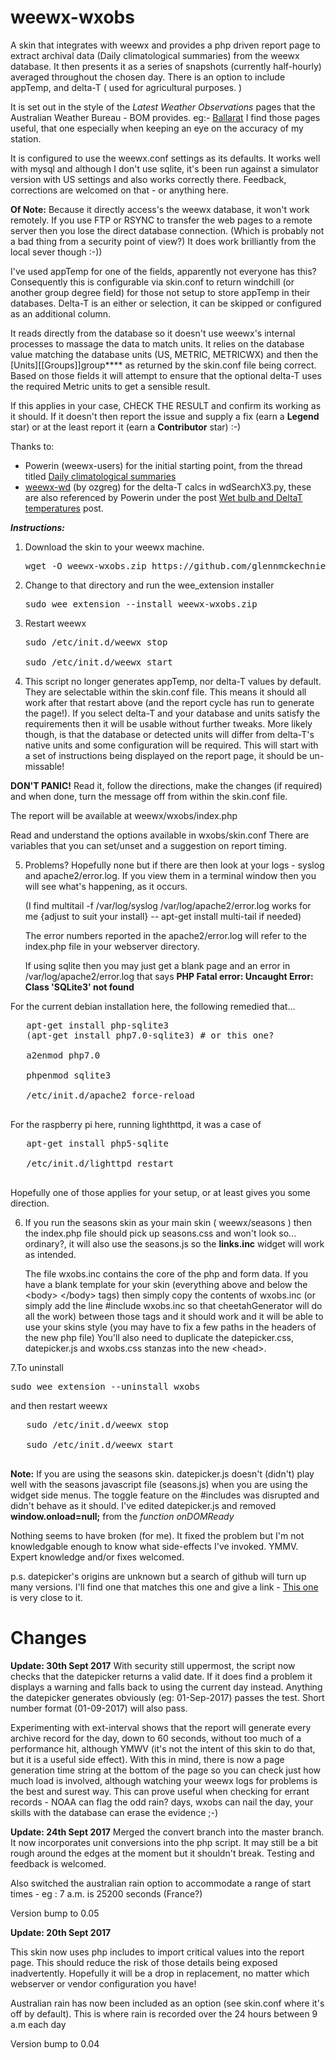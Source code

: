 

# weewx-wxobs
 A skin that integrates with weewx and provides a php driven report page to extract archival data (Daily climatological summaries) from the weewx database. It then presents it as a series of snapshots (currently half-hourly) averaged throughout the chosen day. There is an option to include appTemp, and delta-T ( used for agricultural purposes. )

It is set out in the style of the _Latest Weather Observations_ pages that the Australian Weather Bureau - BOM provides. eg:- [Ballarat](http://www.bom.gov.au/products/IDV60801/IDV60801.94852.shtml)  I find those pages useful, that one especially when keeping an eye on the accuracy of my station.

It is configured to use the weewx.conf settings as its defaults. It works well with  mysql and although I don't use sqlite, it's been run against a simulator version with US settings and also works correctly there. Feedback, corrections are welcomed on that - or anything here.

**Of Note:** Because it directly access's the weewx database, it won't work remotely. If you use FTP or RSYNC to transfer the web pages to a remote server then you lose the direct database connection. (Which is probably not a bad thing from a security point of view?) It does work brilliantly from the local sever though :-))

I've used appTemp for one of the fields, apparently not everyone has this? Consequently this is configurable via skin.conf to return windchill (or another group degree field) for those not setup to store appTemp in their databases. Delta-T is an either or selection, it can be skipped or configured as an additional column.

It reads directly from the database so it doesn't use weewx's internal processes to massage the data to match units. It relies on the database value matching the database units (US, METRIC, METRICWX) and then the [Units][[Groups]]group**** as returned by the skin.conf file being correct. Based on those fields it will attempt to ensure that the optional delta-T uses the required Metric units to get a sensible result.

If this applies in your case, CHECK THE RESULT and confirm its working as it should. If it doesn't then report the issue and supply a fix (earn a __Legend__ star) or at the least report it (earn a __Contributor__ star) :-)

Thanks to:
* Powerin (weewx-users) for the initial starting point, from the thread titled [Daily climatological summaries](https://groups.google.com/d/topic/weewx-user/cEAzvxv3T6Q/discussion)
* [weewx-wd](https://bitbucket.org/ozgreg/weewx-wd/wiki/Home) (by ozgreg) for the delta-T calcs in wdSearchX3.py, these are also referenced by Powerin under the post [Wet bulb and DeltaT temperatures](https://groups.google.com/d/topic/weewx-user/IoBrtQ-OL3I/discussion) post.

***Instructions:***

1. Download the skin to your weewx machine.

    <pre>wget -O weewx-wxobs.zip https://github.com/glennmckechnie/weewx-wxobs/archive/master.zip</pre>

2. Change to that directory and run the wee_extension installer

   <pre>sudo wee_extension --install weewx-wxobs.zip</pre>

3. Restart weewx

   <pre>
   sudo /etc/init.d/weewx stop

   sudo /etc/init.d/weewx start
   </pre>

4. This script no longer generates appTemp, nor delta-T values by default. They are selectable within the skin.conf file. This means it should all work after that restart above (and the report cycle has run to generate the page!). If you select delta-T and your database and units satisfy the requirements then it will be usable without further tweaks. More likely though, is that the database or detected units will differ from delta-T's native units and some configuration will be required. This will start with a set of instructions being displayed on the report page, it should be un-missable!

__DON'T PANIC!__  Read it, follow the directions, make the changes (if required) and when done, turn the message off from within the skin.conf file.

   The report will be available at weewx/wxobs/index.php

   Read and understand the options available in wxobs/skin.conf There are variables that you can set/unset and a suggestion on report timing.

5. Problems?
   Hopefully none but if there are then look at your logs - syslog and apache2/error.log. If you view them in a terminal window then you will see what's happening, as it occurs.

   (I find multitail -f /var/log/syslog /var/log/apache2/error.log works for me {adjust to suit your install} -- apt-get install multi-tail if needed)

   The error numbers reported in the apache2/error.log will refer to the index.php file in your webserver directory.

   If using sqlite then you may just get a blank page and an error in /var/log/apache2/error.log that says __PHP Fatal error:  Uncaught Error: Class 'SQLite3' not found__

For the current debian installation here, the following remedied that...
   <pre>
   apt-get install php-sqlite3 
   (apt-get install php7.0-sqlite3) # or this one?

   a2enmod php7.0

   phpenmod sqlite3

   /etc/init.d/apache2 force-reload
   </pre> 
   
   For the raspberry pi here, running lighthttpd, it was a case of 
   
   <pre>
   apt-get install php5-sqlite
   
   /etc/init.d/lighttpd restart
   </pre>
   
   Hopefully one of those applies for your setup, or at least gives you some direction.

6. If you run the seasons skin as your main skin ( weewx/seasons ) then the index.php file should pick up seasons.css and won't look so... ordinary?, it will also use the seasons.js so the __links.inc__ widget will work as intended.

   The file wxobs.inc contains the core of the php and form data. If you have a blank template for your skin (everything above and below the &lt;body&gt; &lt;/body&gt; tags) then simply copy the contents of wxobs.inc (or simply add the line #include wxobs.inc so that cheetahGenerator will do all the work) between those tags and it should work and it will be able to use your skins style (you may have to fix a few paths in the headers of the new php file)
   You'll also need to duplicate the datepicker.css, datepicker.js and wxobs.css stanzas into the new &lt;head&gt;.


7.To uninstall

   <pre>sudo wee_extension --uninstall wxobs</pre>

   and then restart weewx

   <pre>
   sudo /etc/init.d/weewx stop

   sudo /etc/init.d/weewx start
   </pre>

__Note:__  If you are using the seasons skin. datepicker.js doesn't (didn't) play well with the seasons javascript file (seasons.js) when you are using the widget side menus. The toggle feature on the #includes was disrupted and didn't behave as it should. I've edited datepicker.js and removed __window.onload=null;__ from the  _function onDOMReady_

Nothing seems to have broken (for me). It fixed the problem but I'm not knowledgable enough to know what side-effects I've invoked. YMMV. Expert knowledge and/or fixes welcomed.

p.s. datepicker's origins are unknown but a search of github will turn up many versions. I'll find one that matches this one and give a link - [This one](https://github.com/chrishulbert/datepicker) is very close to it.

# Changes

**Update: 30th Sept 2017**
With security still uppermost, the script now checks that the datepicker returns a valid date. If it does find a problem it displays a warning and falls back to using the current day instead. Anything the datepicker generates obviously (eg: 01-Sep-2017) passes the test. Short number format (01-09-2017) will also pass.

Experimenting with ext-interval shows that the report will generate every archive record for the day, down to 60 seconds, without too much of a performance hit, although YMWV (it's not the intent of this skin to do that, but it is a useful side effect). With this in mind, there is now a page generation time string at the bottom of the page so you can check just how much load is involved, although watching your weewx logs for problems is the best and surest way. 
This can prove useful when checking for errant records - NOAA can flag the odd rain? days, wxobs can nail the day, your skills with the database can erase the evidence ;-)

**Update: 24th Sept 2017**
Merged the convert branch into the master branch. It now incorporates unit conversions into the php script. It may still be a bit rough around the edges at the moment but it shouldn't break. Testing and feedback is welcomed.

Also switched the australian rain option to accommodate a range of start times - eg : 7 a.m. is 25200 seconds (France?)

Version bump to 0.05

**Update: 20th Sept 2017**

This skin now uses php includes to import critical values into the report page. This should reduce the risk of those details being exposed inadvertently. Hopefully it will be a drop in replacement, no matter which webserver or vendor configuration you have!

Australian rain has now been included as an option (see skin.conf where it's off by default). This is where rain is recorded over the 24 hours between 9 a.m each day

Version bump to 0.04
